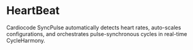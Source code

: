# HeartBeat
Cardiocode SyncPulse automatically detects heart rates, auto-scales configurations, and orchestrates pulse-synchronous cycles in real-time CycleHarmony.
